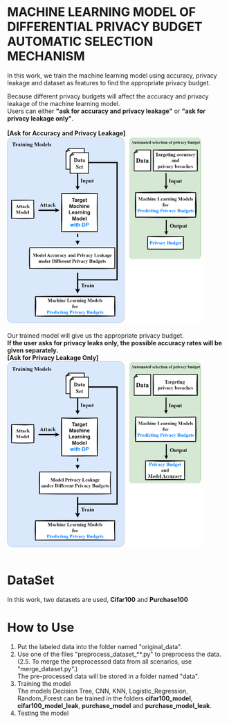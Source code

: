 # MACHINE LEARNING MODEL OF DIFFERENTIAL PRIVACY BUDGET AUTOMATIC SELECTION MECHANISM  
In this work, we train the machine learning model using accuracy, privacy leakage and dataset as features to find the appropriate privacy budget.


Because different privacy budgets will affect the accuracy and privacy leakage of the machine learning model.  
Users can either **"ask for accuracy and privacy leakage"** or **"ask for privacy leakage only"**.  
</br>
**[Ask for Accuracy and Privacy Leakage]**  
<img src="https://github.com/inin1999/autoselectdpml/blob/main/img/System_Architecture_for_Accuracy%20_and_Privacy_Requirements.png" width="450"/>  
</br>
Our trained model will give us the appropriate privacy budget.  
**If the user asks for privacy leaks only, the possible accuracy rates will be given separately.**  
**[Ask for Privacy Leakage Only]**  
<img src="https://github.com/inin1999/autoselectdpml/blob/main/img/System_Architecture_for_Privacy_Requirements.png" width="450"/>  
</br>

# DataSet  
In this work, two datasets are used, **Cifar100** and **Purchase100**

# How to Use
1. Put the labeled data into the folder named "original_data".
2. Use one of the files "preprocess_dataset_**.py" to preprocess the data.  
(2.5. To merge the preprocessed data from all scenarios, use "merge_dataset.py".)  
The pre-processed data will be stored in a folder named "data".
3. Training the model  
The models Decision Tree, CNN, KNN, Logistic_Regression, Random_Forest can be trained in the folders **cifar100_model**, **cifar100_model_leak**, **purchase_model** and **purchase_model_leak**.
4. Testing the model  

